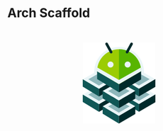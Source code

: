 # Arch Scaffold
</br>
<p align="center">
    <img src="./docs/images/logo.png" alt="Logo">
</p>
</br>
